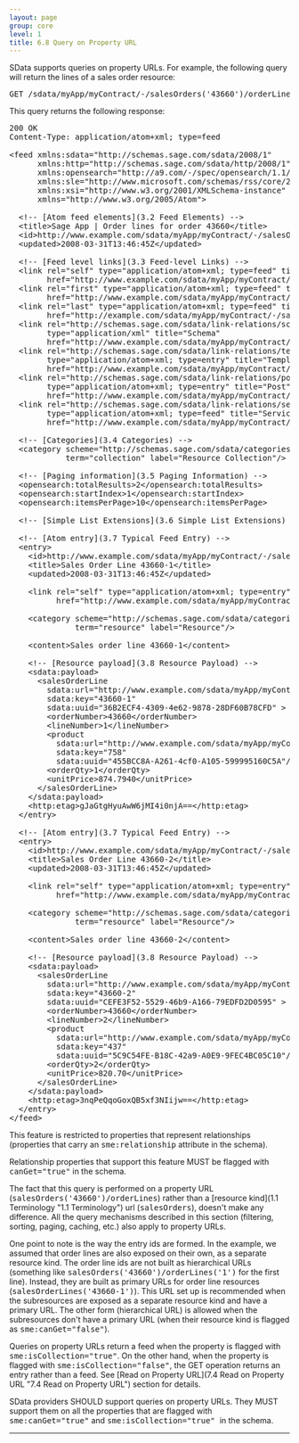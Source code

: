 ```yaml
---
layout: page
group: core
level: 1
title: 6.8 Query on Property URL
---
```


SData supports queries on property URLs. For example, the following query
will return the lines of a sales order resource:

<pre>GET /sdata/myApp/myContract/-/salesOrders('43660')/orderLines</pre>

This query returns the following response:

<pre>200 OK
Content-Type: application/atom+xml; type=feed

&lt;feed xmlns:sdata="http://schemas.sage.com/sdata/2008/1" 
      xmlns:http="http://schemas.sage.com/sdata/http/2008/1" 
&nbsp;&nbsp;&nbsp;&nbsp;&nbsp; xmlns:opensearch="http://a9.com/-/spec/opensearch/1.1/"
      xmlns:sle="http://www.microsoft.com/schemas/rss/core/2005" 
      xmlns:xsi="http://www.w3.org/2001/XMLSchema-instance"
&nbsp;&nbsp;&nbsp;&nbsp;&nbsp; xmlns="http://www.w3.org/2005/Atom"&gt;

&nbsp; &lt;!-- [Atom feed elements](3.2 Feed Elements) --&gt;
&nbsp; &lt;title&gt;Sage App | Order lines for order 43660&lt;/title&gt;
&nbsp; &lt;id&gt;http://www.example.com/sdata/myApp/myContract/-/salesOrders('43660')/orderLines&lt;/id&gt;
&nbsp; &lt;updated&gt;2008-03-31T13:46:45Z&lt;/updated&gt;

&nbsp; &lt;!-- [Feed level links](3.3 Feed-level Links) --&gt;
&nbsp; &lt;link rel="self" type="application/atom+xml; type=feed" title="Refresh" 
&nbsp;&nbsp;&nbsp;&nbsp;&nbsp;&nbsp;&nbsp; href="http://www.example.com/sdata/myApp/myContract/-/salesOrders('43660')/orderLines" /&gt;
&nbsp; &lt;link rel="first" type="application/atom+xml; type=feed" title="FirstPage" 
&nbsp;&nbsp;&nbsp;&nbsp;&nbsp;&nbsp;&nbsp; href="http://www.example.com/sdata/myApp/myContract/-/salesOrders('43660')/orderLines" /&gt;
&nbsp; &lt;link rel="last" type="application/atom+xml; type=feed" title="LastPage" 
&nbsp;&nbsp;&nbsp;&nbsp;&nbsp;&nbsp;&nbsp; href="http://example.com/sdata/myApp/myContract/-/salesOrders('43660')/orderLines" /&gt;
&nbsp; &lt;link rel="http://schemas.sage.com/sdata/link-relations/schema" 
&nbsp;&nbsp;&nbsp;&nbsp;&nbsp;&nbsp;&nbsp; type="application/xml" title="Schema" 
&nbsp;&nbsp;&nbsp;&nbsp;&nbsp;&nbsp;&nbsp; href="http://www.example.com/sdata/myApp/myContract/-/salesOrderLines/$schema?version=5" /&gt;
&nbsp; &lt;link rel="http://schemas.sage.com/sdata/link-relations/template" 
&nbsp;&nbsp;&nbsp;&nbsp;&nbsp;&nbsp;&nbsp; type="application/atom+xml; type=entry" title="Template" 
&nbsp;&nbsp;&nbsp;&nbsp;&nbsp;&nbsp;&nbsp; href="http://www.example.com/sdata/myApp/myContract/-/salesOrderLines/$template" /&gt;
&nbsp; &lt;link rel="http://schemas.sage.com/sdata/link-relations/post" 
&nbsp;&nbsp;&nbsp;&nbsp;&nbsp;&nbsp;&nbsp; type="application/atom+xml; type=entry" title="Post" 
&nbsp;&nbsp;&nbsp;&nbsp;&nbsp;&nbsp;&nbsp; href="http://www.example.com/sdata/myApp/myContract/-/salesOrderLines" /&gt;
&nbsp; &lt;link rel="http://schemas.sage.com/sdata/link-relations/service" 
&nbsp;&nbsp;&nbsp;&nbsp;&nbsp;&nbsp;&nbsp; type="application/atom+xml; type=feed" title="Service" 
&nbsp;&nbsp;&nbsp;&nbsp;&nbsp;&nbsp;&nbsp; href="http://www.example.com/sdata/myApp/myContract/-/salesOrderLines/$service" /&gt;

  &lt;!-- [Categories](3.4 Categories) --&gt;
  &lt;category scheme="http://schemas.sage.com/sdata/categories" 
            term="collection" label="Resource Collection"/&gt;

&nbsp; &lt;!-- [Paging information](3.5 Paging Information) --&gt;
&nbsp; &lt;opensearch:totalResults&gt;2&lt;/opensearch:totalResults&gt;
&nbsp; &lt;opensearch:startIndex&gt;1&lt;/opensearch:startIndex&gt;
&nbsp; &lt;opensearch:itemsPerPage&gt;10&lt;/opensearch:itemsPerPage&gt;

&nbsp; &lt;!-- [Simple List Extensions](3.6 Simple List Extensions) (skipped for clarity) --&gt;

&nbsp; &lt;!-- [Atom entry](3.7 Typical Feed Entry) --&gt;
&nbsp; &lt;entry&gt;
&nbsp;&nbsp;&nbsp; &lt;id&gt;http://www.example.com/sdata/myApp/myContract/-/salesOrderLines('<tt>43660-1</tt>')&lt;/id&gt;
&nbsp;&nbsp;&nbsp; &lt;title&gt;Sales Order Line <tt>43660-1</tt>&lt;/title&gt;
&nbsp;&nbsp;&nbsp; &lt;updated&gt;2008-03-31T13:46:45Z&lt;/updated&gt;

&nbsp;&nbsp;&nbsp; &lt;link rel="self" type="application/atom+xml; type=entry" title="self" 
&nbsp;&nbsp;&nbsp;&nbsp;&nbsp;&nbsp;&nbsp;&nbsp;&nbsp; href="http://www.example.com/sdata/myApp/myContract/-/salesOrderLines('<tt>43660-1</tt>')" /&gt;

    &lt;category scheme="http://schemas.sage.com/sdata/categories" 
              term="resource" label="Resource"/&gt;

&nbsp;&nbsp;&nbsp; &lt;content&gt;Sales order line <tt>43660-1</tt>&lt;/content&gt;

&nbsp;&nbsp;&nbsp; &lt;!-- [Resource payload](3.8 Resource Payload) --&gt;
    &lt;sdata:payload&gt;
&nbsp;&nbsp;    &lt;salesOrderLine
        sdata:url="http://www.example.com/sdata/myApp/myContract/-/salesOrderLines('43660-1')"
        sdata:key="43660-1"
        sdata:uuid="36B2ECF4-4309-4e62-9878-28DF60B78CFD" &gt;
&nbsp;&nbsp;&nbsp;&nbsp;  &nbsp; &lt;orderNumber&gt;43660&lt;/orderNumber&gt;
&nbsp;&nbsp;&nbsp;&nbsp;  &nbsp; &lt;lineNumber&gt;1&lt;/lineNumber&gt;
&nbsp;&nbsp;&nbsp;&nbsp;  &nbsp; &lt;product
          sdata:url="http://www.example.com/sdata/myApp/myContract/-/products('758')" 
          sdata:key="758"
          sdata:uuid="455BCC8A-A261-4cf0-A105-599995160C5A"/&gt;
&nbsp;&nbsp;&nbsp;&nbsp;&nbsp;   &lt;orderQty&gt;1&lt;/orderQty&gt;
&nbsp;&nbsp;  &nbsp;&nbsp;&nbsp; &lt;unitPrice&gt;874.7940&lt;/unitPrice&gt;
&nbsp;&nbsp;  &nbsp; &lt;/salesOrderLine&gt;
    &lt;/sdata:payload&gt;
&nbsp;&nbsp;&nbsp; &lt;http:etag&gt;gJaGtgHyuAwW6jMI4i0njA==&lt;/http:etag&gt;
&nbsp; &lt;/entry&gt;

&nbsp; &lt;!-- [Atom entry](3.7 Typical Feed Entry) --&gt;
&nbsp; &lt;entry&gt;
&nbsp;&nbsp;&nbsp; &lt;id&gt;http://www.example.com/sdata/myApp/myContract/-/salesOrderLines('<tt>43660-2</tt>')&lt;/id&gt;
&nbsp;&nbsp;&nbsp; &lt;title&gt;Sales Order Line <tt>43660-2</tt>&lt;/title&gt;
&nbsp;&nbsp;&nbsp; &lt;updated&gt;2008-03-31T13:46:45Z&lt;/updated&gt;

&nbsp;&nbsp;&nbsp; &lt;link rel="self" type="application/atom+xml; type=entry" title="self" 
&nbsp;&nbsp;&nbsp;&nbsp;&nbsp;&nbsp;&nbsp;&nbsp;&nbsp; href="http://www.example.com/sdata/myApp/myContract/-/salesOrderLines('<tt>43660-2</tt>')" /&gt;

    &lt;category scheme="http://schemas.sage.com/sdata/categories" 
              term="resource" label="Resource"/&gt;

&nbsp;&nbsp;&nbsp; &lt;content&gt;Sales order line <tt>43660-2</tt>&lt;/content&gt;

&nbsp;&nbsp;&nbsp; &lt;!-- [Resource payload](3.8 Resource Payload) --&gt;
    &lt;sdata:payload&gt;
&nbsp;&nbsp;&nbsp;   &lt;salesOrderLine
        sdata:url="http://www.example.com/sdata/myApp/myContract/-/salesOrderLines('43660-2')"
        sdata:key="43660-2"
        sdata:uuid="CEFE3F52-5529-46b9-A166-79EDFD2D0595" &gt;
&nbsp;&nbsp;&nbsp;&nbsp;  &nbsp; &lt;orderNumber&gt;43660&lt;/orderNumber&gt;
&nbsp;&nbsp;&nbsp;&nbsp;  &nbsp; &lt;lineNumber&gt;2&lt;/lineNumber&gt;
&nbsp;&nbsp;&nbsp;&nbsp;&nbsp;   &lt;product
          sdata:url="http://www.example.com/sdata/myApp/myContract/-/products('437')" 
          sdata:key="437"
          sdata:uuid="5C9C54FE-B18C-42a9-A0E9-9FEC4BC05C10"/&gt;
&nbsp;&nbsp;&nbsp;&nbsp;&nbsp;   &lt;orderQty&gt;2&lt;/orderQty&gt;
&nbsp;&nbsp;&nbsp;&nbsp;&nbsp;   &lt;unitPrice&gt;820.70&lt;/unitPrice&gt;
&nbsp;&nbsp;&nbsp;   &lt;/salesOrderLine&gt;
    &lt;/sdata:payload&gt;
&nbsp;&nbsp;&nbsp; &lt;http:etag&gt;3nqPeQqoGoxQB5xf3NIijw==&lt;/http:etag&gt;
&nbsp; &lt;/entry&gt;
&lt;/feed&gt;</pre>

This feature is restricted to properties that represent relationships
(properties that carry an <tt>sme:relationship</tt> attribute in the schema).

Relationship properties that support this feature MUST be flagged with
<tt>canGet="true"</tt> in the schema.

The fact that this query is performed on a property URL
(<tt>salesOrders('43660')/orderLines</tt>) rather than a
[resource kind](1.1 Terminology "1.1 Terminology") url (<tt>salesOrders</tt>), doesn't
make any difference. All the query mechanisms described in this section
(filtering, sorting, paging, caching, etc.) also apply to property URLs.

One point to note is the way the entry ids are formed. In the
example, we assumed that order lines are also exposed on their own, as&nbsp;a
separate resource kind.&nbsp;The order line ids are not built as hierarchical URLs
(something like <tt>salesOrders('43660')/orderLines('1')</tt> for the first
line). Instead,&nbsp;they are built as primary&nbsp;URLs for&nbsp;order line resources
(<tt>salesOrderLines('</tt><tt>43660-1</tt><tt>')</tt>). This URL set up
is&nbsp;recommended&nbsp;when the subresources are exposed as a separate resource kind and
have&nbsp;a primary&nbsp;URL. The other form (hierarchical URL) is&nbsp;allowed when the
subresources don't have a primary URL (when their resource kind is flagged as
<tt>sme:canGet="false"</tt>).

Queries on property URLs return a feed when the property is
flagged with <tt>sme:isCollection="true"</tt>. On the other hand, when the
property is flagged with <tt>sme:isCollection="false"</tt>, the GET operation
returns an entry rather than a feed. See [Read on Property URL](7.4 Read on Property URL "7.4 Read on Property URL") section for details.

SData providers SHOULD support queries on property URLs. They
MUST support them on all the properties that are flagged with
<tt>sme:canGet="true"</tt> and <tt>sme:isCollection="true" </tt>in the schema.

* * *